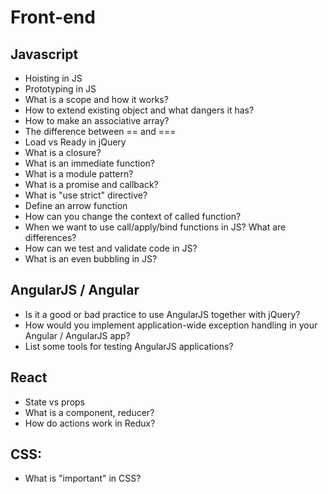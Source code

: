 # Front-end

## Javascript

- Hoisting in JS
- Prototyping in JS
- What is a scope and how it works?
- How to extend existing object and what dangers it has?
- How to make an associative array?
- The difference between == and ===
- Load vs Ready in jQuery
- What is a closure?
- What is an immediate function?
- What is a module pattern?
- What is a promise and callback?
- What is "use strict" directive?
- Define an arrow function
- How can you change the context of called function?
- When we want to use call/apply/bind functions in JS? What are differences?
- How can we test and validate code in JS?
- What is an even bubbling in JS?

## AngularJS / Angular

- Is it a good or bad practice to use AngularJS together with jQuery?
- How would you implement application-wide exception handling in your Angular / AngularJS app?
- List some tools for testing AngularJS applications?

## React

- State vs props
- What is a component, reducer?
- How do actions work in Redux?

## CSS:

- What is "important" in CSS?
